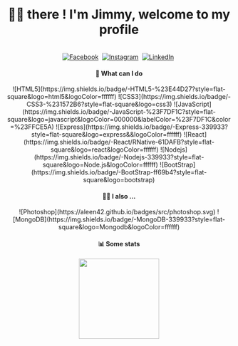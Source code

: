 <h1 align="center">👋🏼 there ! I'm Jimmy, welcome to my profile</h1>

<p align="center">
<br>
<a href="https://www.facebook.com/jimmycabuy"><img src="https://img.shields.io/badge/facebook-%231877F2.svg?&style=for-the-badge&logo=facebook&logoColor=white" alt="Facebook" /></a>&nbsp;
<a href="https://instagram.com/jimmycabuy"><img src="https://img.shields.io/badge/instagram-%23E4405F.svg?&style=for-the-badge&logo=instagram&logoColor=white" alt="Instagram" /></a>&nbsp;
<a href="https://www.linkedin.com/in/jimmycabuy/"><img src="https://img.shields.io/badge/linkedin-%230077B5.svg?&style=for-the-badge&logo=linkedin&logoColor=white" alt="LinkedIn" /></a>&nbsp;
</p>

<h4 align="center">🥳 What can I do </h4>
<p align="center">
![HTML5](https://img.shields.io/badge/-HTML5-%23E44D27?style=flat-square&logo=html5&logoColor=ffffff)
![CSS3](https://img.shields.io/badge/-CSS3-%231572B6?style=flat-square&logo=css3)
![JavaScript](https://img.shields.io/badge/-JavaScript-%23F7DF1C?style=flat-square&logo=javascript&logoColor=000000&labelColor=%23F7DF1C&color=%23FFCE5A)
![Express](https://img.shields.io/badge/-Express-339933?style=flat-square&logo=express&&logoColor=ffffff)
![React](https://img.shields.io/badge/-React/RNative-61DAFB?style=flat-square&logo=react&logoColor=ffffff)
![Nodejs](https://img.shields.io/badge/-Nodejs-339933?style=flat-square&logo=Node.js&logoColor=ffffff)
![BootStrap](https://img.shields.io/badge/-BootStrap-ff69b4?style=flat-square&logo=bootstrap)
</p>
<h4 align="center">✌🏼 I also ... </h4>
<p align="center">
![Photoshop](https://aleen42.github.io/badges/src/photoshop.svg)
![MongoDB](https://img.shields.io/badge/-MongoDB-339933?style=flat-square&logo=Mongodb&logoColor=ffffff)
</p>
  
<h4 align="center">📊 Some stats </h4>

<p align="center">
<a href="https://github.com/AVS1508">
  <img height="180em" src="https://github-readme-stats-eight-theta.vercel.app/api/top-langs/?username=jimmycabuy&layout=compact&langs_count=8&theme=algolia"/>
</a>
</p>

